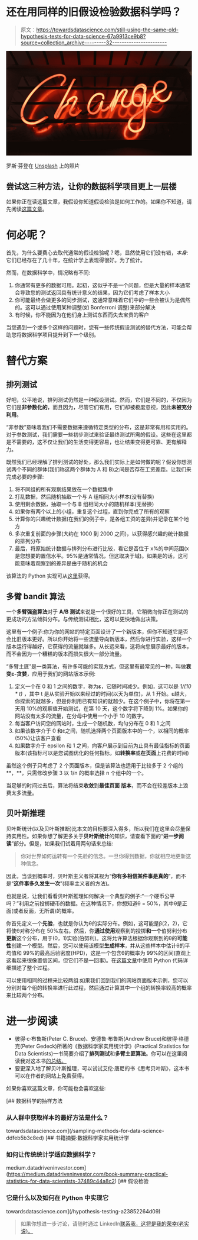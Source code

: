 # 还在用同样的旧假设检验数据科学吗？

> 原文：<https://towardsdatascience.com/still-using-the-same-old-hypothesis-tests-for-data-science-67a9913ce9b8?source=collection_archive---------32----------------------->

![](img/95548f26dcd77157d92b36f5324450c1.png)

罗斯·芬登在 [Unsplash](https://unsplash.com?utm_source=medium&utm_medium=referral) 上的照片

## 尝试这三种方法，让你的数据科学项目更上一层楼

如果你正在读这篇文章，我假设你知道假设检验是如何工作的。如果你不知道，请先阅读[这篇文章](/hypothesis-testing-a23852264d09)。

# 何必呢？

首先，为什么要费心去取代通常的假设检验呢？嗯，显然使用它们没有错，*本身*:它们已经存在了几十年，在统计学上表现得很好。为了统计。

然而，在数据科学中，情况略有不同:

1.  你通常有更多的数据可用。起初，这似乎不是一个问题，但是大量的样本通常会导致您的测试返回具有统计意义的结果，因为它们考虑了样本大小
2.  你可能最终会做更多的同步测试，这通常意味着它们中的一些会被认为是偶然的。这可以通过使用某种调整(如 Bonferroni 调整)来部分解决
3.  有时候，你不能因为在他们身上测试东西而失去宝贵的客户

当您遇到一个或多个这样的问题时，您有一些传统假设测试的替代方法，可能会帮助您将数据科学项目提升到下一个级别。

# 替代方案

## 排列测试

好吧，公平地说，排列测试仍然是一种假设测试。然而，它们是不同的，不仅因为它们是**非参数化的**，而且因为，尽管它们有用，它们却被极度忽视，因此**未被充分利用**。

“非参数”意味着我们不需要数据来遵循特定类型的分布，这是非常有用和实用的。对于参数测试，我们需要一些初步测试来验证最终测试所需的假设。这些在这里都是不需要的，这不仅让我们的生活变得更容易，也让结果变得更可靠、更有解释力。

既然我们已经理解了排列测试的好处，那么我们实际上是如何做的呢？假设你想测试两个不同的群体(我们称这两个群体为 A 和 B)之间是否存在工资差距。让我们来完成必要的步骤:

1.  将不同组的所有观察结果放在一个数据集中
2.  打乱数据，然后随机抽取一个与 A 组相同大小样本(没有替换)
3.  使用剩余数据，抽取一个与 B 组相同大小的随机样本(无替换)
4.  如果你有两个以上的小组，重复这个过程，直到你完成了所有的观察
5.  计算你的兴趣统计数据(在我们的例子中，是各组工资的差异)并记录在某个地方
6.  多次重复前面的步骤(大约在 1000 到 2000 之间)，以获得感兴趣的统计数据的排列分布
7.  最后，将原始统计数据与排列分布进行比较，看它是否位于 x%的中间范围(x 是您想要的置信水平。95%是通常情况，但这取决于域)。如果是的话，这可能意味着观察到的差异是由于随机的机会

该算法的 Python 实现可从[这里](http://rasbt.github.io/mlxtend/user_guide/evaluate/permutation_test/)获得。

## 多臂 bandit 算法

一个**多臂强盗算法**对于 **A/B 测试**来说是一个很好的工具，它稍微向你正在测试的更成功的方法倾斜分布。与传统测试相比，这可以更快地做出决策。

这里有一个例子:你为你的网站的特定页面设计了一个新版本，但你不知道它是否会比旧版本更好。所以你开始将一些流量导向新版本，然后你进行实验，这样一个版本运行得越好，它获得的流量就越多。从长远来看，这将向您展示最好的版本，而不会因为一个糟糕的版本而损失很大一部分流量。

“多臂土匪”是一类算法，有许多可能的实现方式，但这里有最常见的一种，叫做**衰变ε-贪婪**，应用于我们的网站版本示例:

1.  定义一个在 0 和 1 之间的数字，称为**ε**，它随时间减少。例如，这可以是 *1/(10 * t)* ，其中 t 是从实验开始以来经过的时间(以天为单位)，从 1 开始。ε越大，你探索的就越多，但是你利用已有知识的就越少。在这个例子中，你将在第一天用 10%的观察值开始测试，在第 10 天，这个数字将下降到 1%。如果你的网站没有太多的流量，在分母中使用一个小于 10 的数字。
2.  每当客户访问您的网站时，生成一个随机数，均匀分布在 0 和 1 之间
3.  如果该数字介于 0 和ε之间，随机选择两个页面版本中的一个，以相同的概率(50%)让该客户查看
4.  如果数字介于 epsilon 和 1 之间，向客户展示到目前为止具有最佳指标的页面版本(该指标可以是您试图优化的任何指标，如**转换率**或**在页面**上花费的时间)

虽然这个例子只考虑了 2 个页面版本，但是该算法也适用于比较多于 2 个组的**，**，只需修改步骤 3 以 1/n 的概率选择 n 个组中的一个。

当足够的时间过去后，算法将结束**收敛**到**最佳页面** **版本**，而不会在较差版本上浪费太多流量。

## 贝叶斯推理

贝叶斯统计(以及贝叶斯推断)比本文的目标要深入得多，所以我们在这里会尽量保持实用性。如果你想了解更多关于**贝叶斯统计**的知识，请查看下面的“**进一步阅读**”部分。但是，如果我们试着用两句话来总结:

> 你对世界如何运转有一个先验的信念。一旦你得到数据，你就相应地更新这种信念。

因此，当谈到概率时，贝叶斯主义者将其视为“**你有多相信某件事是真的**”，而不是“**这件事多久发生一次**”(频率主义者的方法)。

也就是说，让我们看看贝叶斯推理如何解决一个典型的例子:“一个硬币公平吗？”利用之前投掷硬币的数据。在这种情况下，你想知道θ = 50%，其中θ是正面(或者反面，无所谓)的概率。

你首先定义一个**先验**，也就是你认为θ的实际分布。例如，这可能是β(2，2)，它将使θ对称分布在 50%左右。然后，你**通过使用**观察到的投掷**和一个**伯努利分布**更新**这个分布，用于(0，1)实验(伯努利)。这将允许算法根据你观察到的θ的**可能性**创建一个模型。然后，您可以使用该模型**生成样本**，并从这些样本中估计θ的平均值和 99%的最高后验密度(HPD)，这是一个包含θ的概率为 99%的区间(直观上这看起来很像置信区间，但它们不是一回事)。在[这篇文章](/conducting-bayesian-inference-in-python-using-pymc3-d407f8d934a5)中使用 Python 代码详细描述了整个过程。

可以使用相同的过程来比较两组:如果我们回到我们的网站页面版本示例，您可以分别对每个组的转换率进行此过程，然后通过计算其中一个组的转换率较高的概率来比较两个分布。

# 进一步阅读

*   彼得·c·布鲁斯(Peter C. Bruce)、安德鲁·布鲁斯(Andrew Bruce)和彼得·格德克(Peter Gedeck)所著的《数据科学家实用统计学》(Practical Statistics for Data Scientists)一书简要介绍了**排列测试**和**多臂土匪算法**。你可以在这里阅读我对这本书[的总结。](https://medium.datadriveninvestor.com/book-summary-practical-statistics-for-data-scientists-37489c44a8c2)
*   要更深入地了解贝叶斯推理，可以试试艾伦·唐尼的书《思考贝叶斯》，这本书可以在作者的网站上免费获得。

如果你喜欢这篇文章，你可能也会喜欢这些:

[](/sampling-methods-for-data-science-ddfeb5b3c8ed) [## 数据科学的抽样方法

### 从人群中获取样本的最好方法是什么？

towardsdatascience.com](/sampling-methods-for-data-science-ddfeb5b3c8ed) [](https://medium.datadriveninvestor.com/book-summary-practical-statistics-for-data-scientists-37489c44a8c2) [## 书籍摘要:数据科学家实用统计学

### 如何让传统统计学适应数据科学？

medium.datadriveninvestor.com](https://medium.datadriveninvestor.com/book-summary-practical-statistics-for-data-scientists-37489c44a8c2) [](/hypothesis-testing-a23852264d09) [## 假设检验

### 它是什么以及如何在 Python 中实现它

towardsdatascience.com](/hypothesis-testing-a23852264d09) 

> 如果你想进一步讨论，请随时通过 LinkedIn[联系我，这将是我的荣幸(老实说)。](https://www.linkedin.com/in/melloarthur/)
